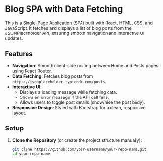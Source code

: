 # Blog SPA with Data Fetching

This is a Single-Page Application (SPA) built with React, HTML, CSS, and JavaScript. It fetches and displays a list of blog posts from the JSONPlaceholder API, ensuring smooth navigation and interactive UI updates.

## Features
- **Navigation**: Smooth client-side routing between Home and Posts pages using React Router.
- **Data Fetching**: Fetches blog posts from `https://jsonplaceholder.typicode.com/posts`.
- **Interactive UI**:
  - Displays a loading message while fetching data.
  - Shows an error message if the API call fails.
  - Allows users to toggle post details (show/hide the post body).
- **Responsive Design**: Styled with Bootstrap for a clean, responsive layout.

## Setup
1. **Clone the Repository** (or create the project structure manually):
   ```bash
   git clone https://github.com/your-username/your-repo-name.git
   cd your-repo-name